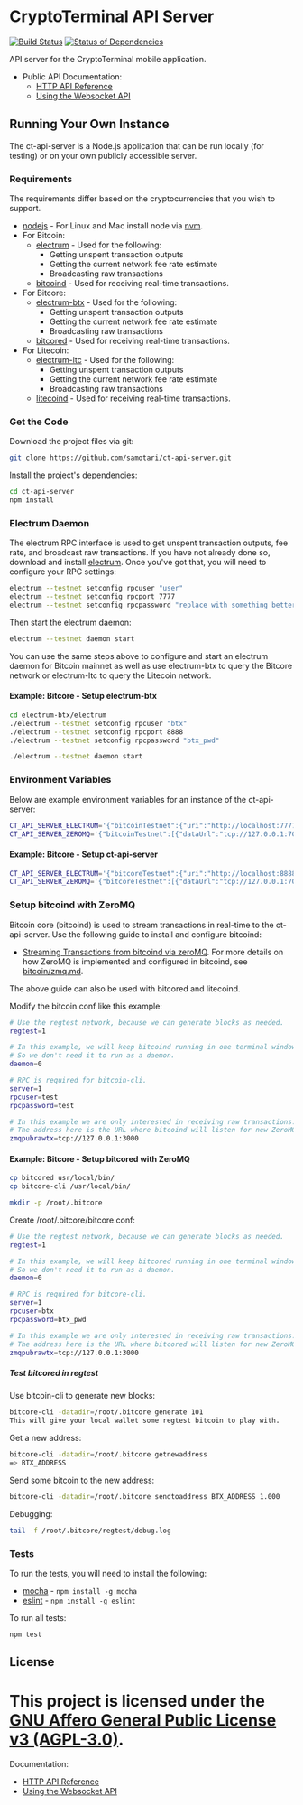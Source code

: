 # CryptoTerminal API Server

[![Build Status](https://travis-ci.org/samotari/ct-api-server.svg?branch=master)](https://travis-ci.org/samotari/ct-api-server) [![Status of Dependencies](https://david-dm.org/samotari/ct-api-server.svg)](https://david-dm.org/samotari/ct-api-server)

API server for the CryptoTerminal mobile application.

* Public API Documentation:
	* [HTTP API Reference](https://github.com/samotari/ct-api-server/blob/master/docs/http-api-reference.md)
	* [Using the Websocket API](https://github.com/samotari/ct-api-server/blob/master/docs/using-the-websocket-api.md)


## Running Your Own Instance

The ct-api-server is a Node.js application that can be run locally (for testing) or on your own publicly accessible server.

### Requirements

The requirements differ based on the cryptocurrencies that you wish to support.

* [nodejs](https://nodejs.org/) - For Linux and Mac install node via [nvm](https://github.com/creationix/nvm).
* For Bitcoin:
	* [electrum](https://electrum.org/) - Used for the following:
		* Getting unspent transaction outputs
		* Getting the current network fee rate estimate
		* Broadcasting raw transactions
	* [bitcoind](https://bitcoin.org/en/download) - Used for receiving real-time transactions.
* For Bitcore:
	* [electrum-btx](https://github.com/LIMXTEC/electrum-btx) - Used for the following:
		* Getting unspent transaction outputs
		* Getting the current network fee rate estimate
		* Broadcasting raw transactions
	* [bitcored](https://github.com/LIMXTEC/BitCore/releases) - Used for receiving real-time transactions.
* For Litecoin:
	* [electrum-ltc](https://electrum-ltc.org/) - Used for the following:
		* Getting unspent transaction outputs
		* Getting the current network fee rate estimate
		* Broadcasting raw transactions
	* [litecoind](https://github.com/litecoin-project/litecoin) - Used for receiving real-time transactions.


### Get the Code

Download the project files via git:
```bash
git clone https://github.com/samotari/ct-api-server.git
```

Install the project's dependencies:
```bash
cd ct-api-server
npm install
```


### Electrum Daemon

The electrum RPC interface is used to get unspent transaction outputs, fee rate, and broadcast raw transactions. If you have not already done so, download and install [electrum](https://electrum.org/#download). Once you've got that, you will need to configure your RPC settings:
```bash
electrum --testnet setconfig rpcuser "user"
electrum --testnet setconfig rpcport 7777
electrum --testnet setconfig rpcpassword "replace with something better"
```
Then start the electrum daemon:
```bash
electrum --testnet daemon start
```
You can use the same steps above to configure and start an electrum daemon for Bitcoin mainnet as well as use electrum-btx to query the Bitcore network or electrum-ltc to query the Litecoin network.

#### Example: Bitcore - Setup electrum-btx
```sh
cd electrum-btx/electrum
./electrum --testnet setconfig rpcuser "btx"
./electrum --testnet setconfig rpcport 8888
./electrum --testnet setconfig rpcpassword "btx_pwd"

./electrum --testnet daemon start
```

### Environment Variables

Below are example environment variables for an instance of the ct-api-server:
```bash
CT_API_SERVER_ELECTRUM='{"bitcoinTestnet":{"uri":"http://localhost:7777","username":"user","password":"replace with something better"}}';
CT_API_SERVER_ZEROMQ='{"bitcoinTestnet":[{"dataUrl":"tcp://127.0.0.1:7000"}]}';
```

#### Example: Bitcore - Setup ct-api-server
```sh
CT_API_SERVER_ELECTRUM='{"bitcoreTestnet":{"uri":"http://localhost:8888","username":"btx","password":"btx_pwd"}}';
CT_API_SERVER_ZEROMQ='{"bitcoreTestnet":[{"dataUrl":"tcp://127.0.0.1:7000"}]}';
```


### Setup bitcoind with ZeroMQ

Bitcoin core (bitcoind) is used to stream transactions in real-time to the ct-api-server. Use the following guide to install and configure bitcoind:
* [Streaming Transactions from bitcoind via zeroMQ](https://degreesofzero.com/article/streaming-transactions-from-bitcoind-via-zeromq.html). For more details on how ZeroMQ is implemented and configured in bitcoind, see [bitcoin/zmq.md](https://github.com/bitcoin/bitcoin/blob/master/doc/zmq.md).

The above guide can also be used with bitcored and litecoind.

Modify the bitcoin.conf like this example:
```sh
# Use the regtest network, because we can generate blocks as needed.
regtest=1

# In this example, we will keep bitcoind running in one terminal window.
# So we don't need it to run as a daemon.
daemon=0

# RPC is required for bitcoin-cli.
server=1
rpcuser=test
rpcpassword=test

# In this example we are only interested in receiving raw transactions.
# The address here is the URL where bitcoind will listen for new ZeroMQ connection requests.
zmqpubrawtx=tcp://127.0.0.1:3000
```

#### Example: Bitcore - Setup bitcored with ZeroMQ
```sh
cp bitcored usr/local/bin/
cp bitcore-cli /usr/local/bin/

mkdir -p /root/.bitcore
```

Create /root/.bitcore/bitcore.conf:
```sh
# Use the regtest network, because we can generate blocks as needed.
regtest=1

# In this example, we will keep bitcored running in one terminal window.
# So we don't need it to run as a daemon.
daemon=0

# RPC is required for bitcore-cli.
server=1
rpcuser=btx
rpcpassword=btx_pwd

# In this example we are only interested in receiving raw transactions.
# The address here is the URL where bitcored will listen for new ZeroMQ connection requests.
zmqpubrawtx=tcp://127.0.0.1:3000
```

##### Test bitcored in regtest
Use bitcoin-cli to generate new blocks:
```sh
bitcore-cli -datadir=/root/.bitcore generate 101
This will give your local wallet some regtest bitcoin to play with.
```

Get a new address:
```sh
bitcore-cli -datadir=/root/.bitcore getnewaddress
=> BTX_ADDRESS
```

Send some bitcoin to the new address:
```sh
bitcore-cli -datadir=/root/.bitcore sendtoaddress BTX_ADDRESS 1.000
```

Debugging:
```sh
tail -f /root/.bitcore/regtest/debug.log
```

### Tests

To run the tests, you will need to install the following:
* [mocha](https://mochajs.org/) - `npm install -g mocha`
* [eslint](https://eslint.org/) - `npm install -g eslint`

To run all tests:
```
npm test
```


## License

This project is licensed under the [GNU Affero General Public License v3 (AGPL-3.0)](https://tldrlegal.com/license/gnu-affero-general-public-license-v3-(agpl-3.0)).
=======
Documentation:
* [HTTP API Reference](https://github.com/dalijolijo/ct-api-server/blob/master/docs/http-api-reference.md)
* [Using the Websocket API](https://github.com/dalijolijo/ct-api-server/blob/master/docs/using-the-websocket-api.md)
